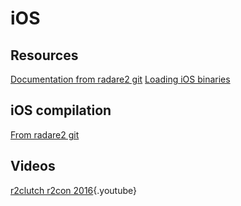 <!-- TITLE: iOS reversing -->

# iOS
## Resources
[Documentation from radare2 git](https://github.com/radare/radare2/blob/master/doc/ios.md)
[Loading iOS binaries](http://radare.today/posts/loading-ios-binaries/)

## iOS compilation
[From radare2 git](https://github.com/radare/radare2/blob/master/doc/iphone.md)

## Videos
[r2clutch r2con 2016](https://www.youtube.com/watch?v=OlzUdbvDLuA){.youtube}